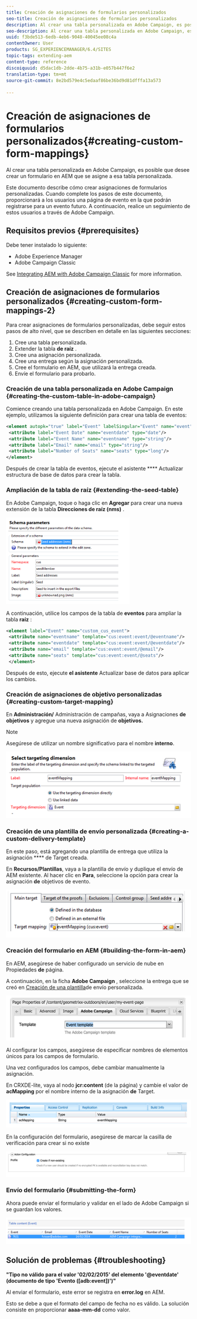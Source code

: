 ```yaml
---
title: Creación de asignaciones de formularios personalizados
seo-title: Creación de asignaciones de formularios personalizados
description: Al crear una tabla personalizada en Adobe Campaign, es posible que desee crear un formulario en AEM que se asigne a esa tabla personalizada
seo-description: Al crear una tabla personalizada en Adobe Campaign, es posible que desee crear un formulario en AEM que se asigne a esa tabla personalizada
uuid: f3bde513-6edb-4eb6-9048-40045ee08c4a
contentOwner: User
products: SG_EXPERIENCEMANAGER/6.4/SITES
topic-tags: extending-aem
content-type: reference
discoiquuid: d5dac1db-2dde-4b75-a31b-e057b447f6e2
translation-type: tm+mt
source-git-commit: 8e2bd579e4c5edaaf86be36bd9d81dfffa13a573

---
```



# Creación de asignaciones de formularios personalizados{#creating-custom-form-mappings}

Al crear una tabla personalizada en Adobe Campaign, es posible que desee crear un formulario en AEM que se asigne a esa tabla personalizada.

Este documento describe cómo crear asignaciones de formularios personalizadas. Cuando complete los pasos de este documento, proporcionará a los usuarios una página de evento en la que podrán registrarse para un evento futuro. A continuación, realice un seguimiento de estos usuarios a través de Adobe Campaign.

## Requisitos previos {#prerequisites}

Debe tener instalado lo siguiente:

* Adobe Experience Manager
* Adobe Campaign Classic

See [Integrating AEM with Adobe Campaign Classic](/help/sites-administering/campaignonpremise.md) for more information.

## Creación de asignaciones de formularios personalizados {#creating-custom-form-mappings-2}

Para crear asignaciones de formularios personalizadas, debe seguir estos pasos de alto nivel, que se describen en detalle en las siguientes secciones:

1. Cree una tabla personalizada.
1. Extender la tabla **de raíz** .
1. Cree una asignación personalizada.
1. Cree una entrega según la asignación personalizada.
1. Cree el formulario en AEM, que utilizará la entrega creada.
1. Envíe el formulario para probarlo.

### Creación de una tabla personalizada en Adobe Campaign {#creating-the-custom-table-in-adobe-campaign}

Comience creando una tabla personalizada en Adobe Campaign. En este ejemplo, utilizamos la siguiente definición para crear una tabla de eventos:

```xml
<element autopk="true" label="Event" labelSingular="Event" name="event">
 <attribute label="Event Date" name="eventdate" type="date"/>
 <attribute label="Event Name" name="eventname" type="string"/>
 <attribute label="Email" name="email" type="string"/>
 <attribute label="Number of Seats" name="seats" type="long"/>
</element>
```

Después de crear la tabla de eventos, ejecute el asistente **** Actualizar estructura de base de datos para crear la tabla.

### Ampliación de la tabla de raíz {#extending-the-seed-table}

En Adobe Campaign, toque o haga clic en **Agregar** para crear una nueva extensión de la tabla **Direcciones de raíz (nms)** .

![chlimage_1-194](assets/chlimage_1-194.png)

A continuación, utilice los campos de la tabla de **eventos** para ampliar la tabla **raíz** :

```xml
<element label="Event" name="custom_cus_event">
 <attribute name="eventname" template="cus:event:event/@eventname"/>
 <attribute name="eventdate" template="cus:event:event/@eventdate"/>
 <attribute name="email" template="cus:event:event/@email"/>
 <attribute name="seats" template="cus:event:event/@seats"/>
 </element>
```

Después de esto, ejecute **el asistente** Actualizar base de datos para aplicar los cambios.

### Creación de asignaciones de objetivo personalizadas {#creating-custom-target-mapping}

En **Administración/** Administración de campañas, vaya a Asignaciones **de objetivos** y agregue una nueva asignación de **objetivos.**

>[!NOTE]
>
>Asegúrese de utilizar un nombre significativo para el nombre **interno**.

![chlimage_1-195](assets/chlimage_1-195.png)

### Creación de una plantilla de envío personalizada {#creating-a-custom-delivery-template}

En este paso, está agregando una plantilla de entrega que utiliza la asignación **** de Target creada.

En **Recursos/Plantillas**, vaya a la plantilla de envío y duplique el envío de AEM existente. Al hacer clic en **Para**, seleccione la opción para crear la asignación **de** objetivos de evento.

![chlimage_1-196](assets/chlimage_1-196.png)

### Creación del formulario en AEM {#building-the-form-in-aem}

En AEM, asegúrese de haber configurado un servicio de nube en Propiedades **de** página.

A continuación, en la ficha **Adobe Campaign** , seleccione la entrega que se creó en [Creación de una plantilla](#creating-a-custom-delivery-template)de envío personalizada.

![chlimage_1-197](assets/chlimage_1-197.png)

Al configurar los campos, asegúrese de especificar nombres de elementos únicos para los campos de formulario.

Una vez configurados los campos, debe cambiar manualmente la asignación.

En CRXDE-lite, vaya al nodo **jcr:content** (de la página) y cambie el valor de **acMapping** por el nombre interno de la asignación **de** Target.

![chlimage_1-198](assets/chlimage_1-198.png)

En la configuración del formulario, asegúrese de marcar la casilla de verificación para crear si no existe

![chlimage_1-199](assets/chlimage_1-199.png)

### Envío del formulario {#submitting-the-form}

Ahora puede enviar el formulario y validar en el lado de Adobe Campaign si se guardan los valores.

![chlimage_1-200](assets/chlimage_1-200.png)

## Solución de problemas {#troubleshooting}

**&quot;Tipo no válido para el valor &#39;02/02/2015&#39; del elemento &#39;@eventdate&#39; (documento de tipo &#39;Evento ([adb:event])&#39;)&quot;**

Al enviar el formulario, este error se registra en **error.log** en AEM.

Esto se debe a que el formato del campo de fecha no es válido. La solución consiste en proporcionar **aaaa-mm-dd** como valor.

